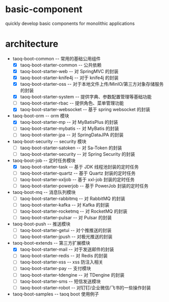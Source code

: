 # basic-component
quickly develop basic components for monolithic applications

# architecture
- taoq-boot-common			        -- 常用的基础公用组件
  - [x] taoq-boot-starter-common		-- 公共依赖
  - [x] taoq-boot-starter-web		    -- 对 SpringMVC 的封装
  - [x] taoq-boot-starter-knife4j		-- 对于 knife4j 的封装
  - [x] taoq-boot-starter-oss		    -- 对于本地文件上传/MinIO/第三方对象存储服务的封装
  - [x] taoq-boot-starter-system		-- 提供字典、参数配置管理等基础功能
  - [ ] taoq-boot-starter-rbac		    -- 提供角色、菜单管理功能
  - [x] taoq-boot-starter-websocket	    -- 基于 spring websocket 的封装
- taoq-boot-orm			            -- orm 模块
  - [x] taoq-boot-starter-mp			-- 对 MyBatisPlus 的封装
  - [ ] taoq-boot-starter-mybatis		-- 对 MyBatis 的封装
  - [ ] taoq-boot-starter-jpa			-- 对 SpringDataJPA 的封装
- taoq-boot-security		        -- security 模块
  - [ ] taoq-boot-starter-satoken		-- 对 Sa-Token 的封装
  - [ ] taoq-boot-starter-security	    -- 对 Spring Security 的封装
- taoq-boot-job			            -- 定时任务模块
  - [x] taoq-boot-starter-task		    -- 基于 JDK 线程池封装的定时任务
  - [ ] taoq-boot-starter-quartz		-- 基于 Quartz 封装的定时任务
  - [ ] taoq-boot-starter-xxljob		-- 基于 xxl-job 封装的定时任务
  - [ ] taoq-boot-starter-powerjob	    -- 基于 PowerJob 封装的定时任务
- taoq-boot-mq			            -- 消息队列模块
  - [ ] taoq-boot-starter-rabbitmq	    -- 对 RabbitMQ 的封装
  - [ ] taoq-boot-starter-kafka		    -- 对 Kafka 的封装
  - [ ] taoq-boot-starter-rocketmq	    -- 对 RocketMQ 的封装
  - [ ] taoq-boot-starter-pulsar	    -- 对 Pulsar 的封装
- taoq-boot-push      		        -- 推送模块
  - [ ] taoq-boot-starter-getui		    -- 对个推推送的封装
  - [ ] taoq-boot-starter-jpush	        -- 对极光推送的封装
- taoq-boot-extends			        -- 第三方扩展模块
  - [x] taoq-boot-starter-mail		    -- 对于发送邮件的封装
  - [ ] taoq-boot-starter-redis		    -- 对 Redis 的封装
  - [ ] taoq-boot-starter-xss			-- xss 防注入相关
  - [ ] taoq-boot-starter-pay			-- 支付模块
  - [ ] taoq-boot-starter-tdengine		-- 对 TDengine 的封装
  - [ ] taoq-boot-starter-sms		    -- 短信发送模块
  - [ ] taoq-boot-starter-robot		-- 对钉钉/企业微信/飞书的一些操作封装 
- taoq-boot-samples			        -- taoq boot 使用例子
